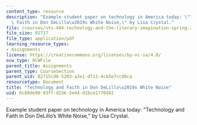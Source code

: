 ```yaml
---
content_type: resource
description: "Example student paper on technology in America today: \"Technology and\
  \ Faith in Don DeLillo\u2019s White Noise,\" by Lisa Crystal."
file: /courses/sts-464-technology-and-the-literary-imagination-spring-2008/6c88de9083ffd2365e44d1bce1776482_crystal_wk2.pdf
file_size: 92717
file_type: application/pdf
learning_resource_types:
- Assignments
license: https://creativecommons.org/licenses/by-nc-sa/4.0/
ocw_type: OCWFile
parent_title: Assignments
parent_type: CourseSection
parent_uid: 82715cd6-5203-a3e1-d711-4cb5e7ccd6ca
resourcetype: Document
title: "Technology and Faith in Don DeLillo\u2019s White Noise"
uid: 6c88de90-83ff-d236-5e44-d1bce1776482
---
```

Example student paper on technology in America today: "Technology and Faith in Don DeLillo’s White Noise," by Lisa Crystal.